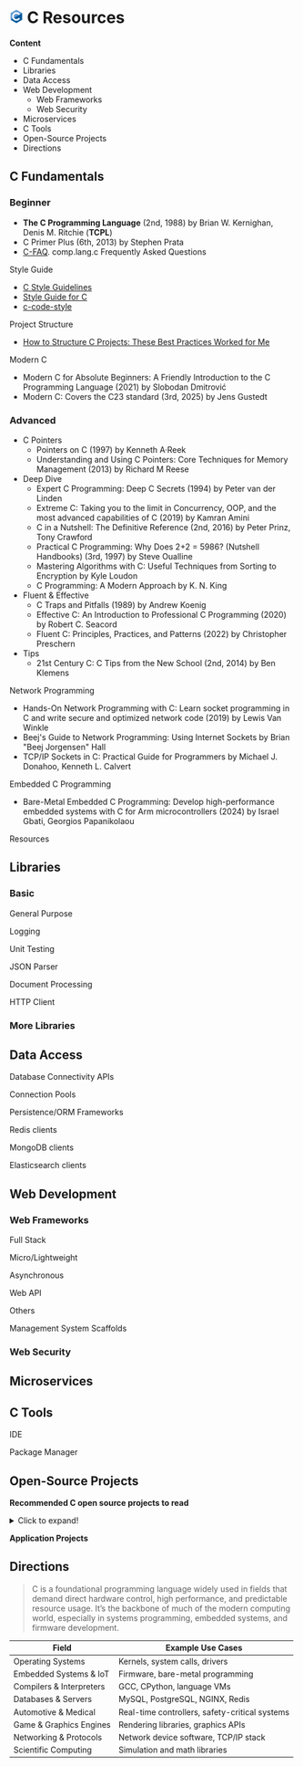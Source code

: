 # <img src="/assets/icon/programming-languages/C.svg" width="24px"/> C Resources

**Content**

- C Fundamentals
- Libraries
- Data Access
- Web Development
    - Web Frameworks
    - Web Security
- Microservices
- C Tools
- Open-Source Projects
- Directions

## C Fundamentals

### Beginner

- **The C Programming Language** (2nd, 1988) by Brian W. Kernighan, Denis M. Ritchie (**TCPL**)
- C Primer Plus (6th, 2013) by Stephen Prata
- [C-FAQ](https://c-faq.com/). comp.lang.c Frequently Asked Questions

Style Guide

- [C Style Guidelines](https://www.cs.umd.edu/~nelson/classes/resources/cstyleguide/)
- [Style Guide for C](https://cs50.readthedocs.io/style/c/)
- [c-code-style](https://github.com/MaJerle/c-code-style)

Project Structure

- [How to Structure C Projects: These Best Practices Worked for Me](https://www.lucavall.in/blog/how-to-structure-c-projects-my-experience-best-practices)

Modern C

- Modern C for Absolute Beginners: A Friendly Introduction to the C Programming Language (2021) by Slobodan Dmitrović
- Modern C: Covers the C23 standard (3rd, 2025) by Jens Gustedt

### Advanced

- C Pointers
    - Pointers on C (1997) by Kenneth A·Reek
    - Understanding and Using C Pointers: Core Techniques for Memory Management (2013) by Richard M Reese
- Deep Dive
    - Expert C Programming: Deep C Secrets (1994) by Peter van der Linden
    - Extreme C: Taking you to the limit in Concurrency, OOP, and the most advanced capabilities of C (2019) by Kamran
      Amini
    - C in a Nutshell: The Definitive Reference (2nd, 2016) by Peter Prinz, Tony Crawford
    - Practical C Programming: Why Does 2+2 = 5986? (Nutshell Handbooks) (3rd, 1997) by Steve Oualline
    - Mastering Algorithms with C: Useful Techniques from Sorting to Encryption by Kyle Loudon
    - C Programming: A Modern Approach by K. N. King
- Fluent & Effective
    - C Traps and Pitfalls (1989) by Andrew Koenig
    - Effective C: An Introduction to Professional C Programming (2020) by Robert C. Seacord
    - Fluent C: Principles, Practices, and Patterns (2022) by Christopher Preschern
- Tips
    - 21st Century C: C Tips from the New School (2nd, 2014) by Ben Klemens

Network Programming

- Hands-On Network Programming with C: Learn socket programming in C and write secure and optimized network code (2019)
  by Lewis Van Winkle
- Beej's Guide to Network Programming: Using Internet Sockets by Brian "Beej Jorgensen" Hall
- TCP/IP Sockets in C: Practical Guide for Programmers by Michael J. Donahoo, Kenneth L. Calvert

Embedded C Programming

- Bare-Metal Embedded C Programming: Develop high-performance embedded systems with C for Arm microcontrollers (2024) by
  Israel Gbati, Georgios Papanikolaou

Resources

## Libraries

### Basic

General Purpose

Logging

Unit Testing

JSON Parser

Document Processing

HTTP Client

### More Libraries

## Data Access

Database Connectivity APIs

Connection Pools

Persistence/ORM Frameworks

Redis clients

MongoDB clients

Elasticsearch clients

## Web Development

### Web Frameworks

Full Stack

Micro/Lightweight

Asynchronous

Web API

Others

Management System Scaffolds

### Web Security

## Microservices

## C Tools

IDE

Package Manager

## Open-Source Projects

**Recommended C open source projects to read**

<details>
    <summary>Click to expand!</summary>

- Systems Programming
    - [Linux Kernel](https://github.com/torvalds/linux). Learn low-level systems programming, memory management, process
      scheduling, drivers.
    - [Xv6](https://github.com/mit-pdos/xv6-public). A teaching operating system (re-implementation of Unix V6). Great
      for learning core OS concepts—syscalls, processes, file systems—in a small codebase.
- Networking / Servers
    - [Redis](https://github.com/redis/redis). High-performance key-value storage system, learning network programming
      and data structure optimization (such as skip lists and hash tables).
    - [Nginx](https://github.com/nginx/nginx). High-performance HTTP and reverse proxy server. Learning event-driven
      architecture, efficient I/O, memory management.
    - [libevent](https://github.com/libevent/libevent). Event notification library for high-performance network servers.
      Learning reactor pattern, select/poll/epoll abstractions.
    - [cURL](https://github.com/curl/curl). Tool and library for transferring data with URLs. Learning robust
      cross-platform network I/O, protocol implementations.
- Tools and Utilities
    - [Git](https://github.com/git/git). Version control system. Learning command line tool design and file version
      management.
    - [htop](https://github.com/htop-dev/htop). Interactive process viewer. Learning terminal UI, process querying,
      cross-platform code.
    - [SQLite](https://github.com/sqlite/sqlite). Self-contained, serverless SQL database engine. Excellent code
      quality, embedded systems focus, ACID-compliant design.
    - [FFmpeg](https://github.com/FFmpeg/FFmpeg). A collection of libraries and tools to process multimedia content such
      as audio, video, subtitles and related metadata.
- GUI / Desktop Apps
    - [mpv](https://github.com/mpv-player/mpv). A media player based on MPlayer/mplayer2. Learning multimedia
      processing, rendering, FFmpeg integration.
    - [GIMP](https://gitlab.gnome.org/GNOME/gimp). GNU Image Manipulation Program (like Photoshop). Learning plugin
      architecture, GUI (GTK), and bitmap/image editing algorithms.
- Educational / Beginner-Friendly Projects
    - [TinyCC](https://github.com/TinyCC/tinycc). A small and fast C compiler. Compact codebase, good for understanding
      compiler internals.
    - [Kilo Text Editor](https://github.com/antirez/kilo). A small, simple text editor (~1000 LOC). Easy to follow,
      terminal handling, file I/O.
    - [cJSON](https://github.com/DaveGamble/cJSON). Lightweight JSON parser in C. Clean, portable, focused on
      readability.
- Embedded / Bare-metal
    - [Micropython (C backend)](https://github.com/micropython/micropython). Python 3 interpreter for microcontrollers.
      Real embedded systems code in C, memory-constrained environments.
    - [OpenWRT](https://github.com/openwrt/openwrt). Embedded Linux distribution for routers. Learn build systems,
      networking protocols, firmware development.
- Others
    - [Lua](https://github.com/lua/lua). Lightweight scripting language, learning virtual machine implementation and
      interpreter design.

</details>

**Application Projects**

## Directions

> C is a foundational programming language widely used in fields that demand direct hardware control, high performance,
> and predictable resource usage. It’s the backbone of much of the modern computing world, especially in systems
> programming, embedded systems, and firmware development.

| Field                    | Example Use Cases                              |
|--------------------------|------------------------------------------------|
| Operating Systems        | Kernels, system calls, drivers                 |
| Embedded Systems & IoT   | Firmware, bare-metal programming               |
| Compilers & Interpreters | GCC, CPython, language VMs                     |
| Databases & Servers      | MySQL, PostgreSQL, NGINX, Redis                |
| Automotive & Medical     | Real-time controllers, safety-critical systems |
| Game & Graphics Engines  | Rendering libraries, graphics APIs             |
| Networking & Protocols   | Network device software, TCP/IP stack          |
| Scientific Computing     | Simulation and math libraries                  |
